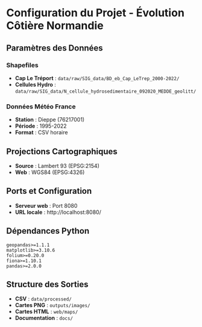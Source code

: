 # Configuration du Projet - Évolution Côtière Normandie

## Paramètres des Données

### Shapefiles
- **Cap Le Tréport** : `data/raw/SIG_data/BD_eb_Cap_LeTrep_2000-2022/`
- **Cellules Hydro** : `data/raw/SIG_data/N_cellule_hydrosedimentaire_092020_MEDDE_geolitt/`

### Données Météo France
- **Station** : Dieppe (76217001)
- **Période** : 1995-2022
- **Format** : CSV horaire

## Projections Cartographiques

- **Source** : Lambert 93 (EPSG:2154)
- **Web** : WGS84 (EPSG:4326)

## Ports et Configuration

- **Serveur web** : Port 8080
- **URL locale** : http://localhost:8080/

## Dépendances Python

```
geopandas>=1.1.1
matplotlib>=3.10.6  
folium>=0.20.0
fiona>=1.10.1
pandas>=2.0.0
```

## Structure des Sorties

- **CSV** : `data/processed/`
- **Cartes PNG** : `outputs/images/`
- **Cartes HTML** : `web/maps/`
- **Documentation** : `docs/`
